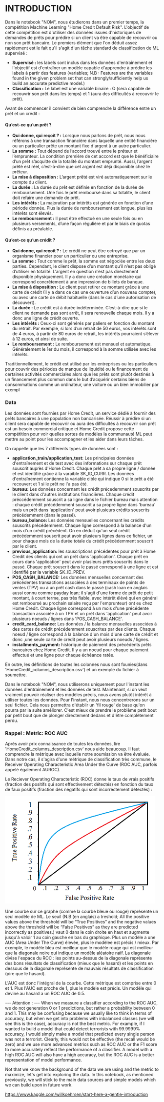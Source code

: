 # INTRODUCTION

Dans le notebook "NOM", nous étudierons dans un premier temps, la compétition Machine Learning "Home Credit Default Risk". L'objectif de cette compétition est d'utiliser des données issues d'historiques de demandes de prêts pour prédire si un client va être capable de recouvrir ou non son prêt bancaire. Le premiers élément que l'on déduit assez rapidement est le fait qu'il s'agit d'un tâche standard de classification de ML supervisé :
* **Supervisé :** les labels sont inclus dans les données d'entraînement et l'objectif est d'entraîner un modèle capable d'apprendre à prédire les labels à partir des features (variables; N.B : Features are the variables found in the given problem set that can strongly/sufficiently help us build an accurate predictive model.)
* **Classification :** Le label est une variable binaire : O (sera capable de recouvrir son prêt dans les temps) et 1 (aura des difficultés à recouvrir le prêt).

Avant de commencer il convient de bien comprendre la différence entre un prêt et un crédit :
#### Qu’est-ce qu’un prêt ?
* **Qui donne, qui reçoit ? :** Lorsque nous parlons de prêt, nous nous référons à une transaction financière dans laquelle une entité financière ou un particulier prête un montant fixe d'argent à un autre particulier.
* **La somme :** Tout dépend de l’accord trouvé entre le préteur et l’emprunteur. La condition première de cet accord est que le bénéficiaire d’un prêt s’acquitte de la totalité du montant emprunté. Aussi, l’argent prêté est réel, c’est-à-dire que cet argent est déjà disponible chez le prêteur.
* **La mise à disposition :** L’argent prêté est viré automatiquement sur le compte du client.
* **La durée :** La durée du prêt est définie en fonction de la durée de remboursement. Une fois le prêt remboursé dans sa totalité, le client doit refaire une demande de prêt.
* **Les intérêts :** La majoration par intérêts est générée en fonction d’une période donnée. Plus la durée de remboursement est longue, plus les intérêts sont élevés.
* **Le remboursement :** Il peut être effectué en une seule fois ou en plusieurs versements, d’une façon régulière et par le biais de quotas définis au préalable.
#### Qu’est-ce qu’un crédit ?
* **Qui donne, qui reçoit ? :** Le crédit ne peut être octroyé que par un organisme financier pour un particulier ou une entreprise.
* **La somme :** Tout comme le prêt, la somme est négociée entre les deux parties. Cependant, le client dispose d’un montant qu’il n’est pas obligé d’utiliser en totalité. L’argent en question n’est pas directement disponible physiquement. Il y a donc une création monétaire qui correspond concrètement à une impression de billets de banque.
* **La mise à disposition :** Le client peut retirer ce montant grâce à une carte de crédit (Il y a dans ce cas une ouverture d’un nouveau compte), ou avec une carte de débit habituelle (dans le cas d’une autorisation de découvert).
* **La durée :** Le crédit est à durée indéterminée. C’est-à-dire que si le client ne demande pas sont arrêt, il sera renouvelle chaque mois. Il y a donc une ligne de crédit ouverte.
* **Les intérêts :** Ceux-ci sont générés par paliers en fonction du montant du retrait. Par exemple, si lors d’un retrait de 50 euros, vos intérêts sont de 4 euros, à partir de 80 euros de retrait, les intérêts pourraient s’élever à 12 euros, et ainsi de suite.
* **Le remboursement :** Le remboursement est mensuel et automatique. Généralement le 1er du mois, il correspond à la somme utilisée avec les intérêts.

Traditionnellement, le crédit est utilisé par les entreprises ou les particuliers pour couvrir des périodes de manque de liquidité ou le financement de certaines activités commerciales alors que les prêts sont plutôt destinés à un financement plus commun dans le but d’acquérir certains biens de consommations comme un ordinateur, une voiture ou un bien immobilier par exempl

### Data

Les données sont fournies par Home Credit, un service dédié à fournir des prêts bancaires à une population non bancarisée. Réussir à prédire si un client sera capable de recouvrir ou aura des difficultés à recouvrir son prêt est un besoin commercial critique et Home Credit propose cette compétition pour voir quelles sortes de modèles la communauté ML peut mettre au point pour les accompagner et les aider dans leurs tâches.

On rappelle que les 7 différents types de données sont :

* **application_train/application_test:** Les principales données d'entraînement et de test avec des informations sur chaque prêt souscrit auprès d'Home Credit. Chaque prêt a sa propre ligne / donnée et est identifié grâce à la varaible SK_ID_CURR. Les données d'entraînement contienne la variable cible qui indique 0 si le prêt a été recouvert et 1 si le prêt ne l'a pas été.
* **bureau:** Les données concernant les crédit précedemment souscrits par le client dans d'autres institutions financières. Chaque crédit préccédemment souscrit a sa ligne dans le fichier bureau mais attention : chaque crédit précédemment souscrit a sa propre ligne dans 'bureau' mais un prêt dans 'application' peut avoir plusieurs crédits souscrits précédemment (dans le passé).
* **bureau_balance:** Les données mensuelles concernant les crédits souscrits précédemment. Chaque ligne correspond à la balance d'un mois d'un crédit précédent. On en déduit qu'un seul crédit précédemment souscrit peut avoir plusieurs lignes dans ce fichier, un pour chaque mois de la durée totale du crédit précédemment souscrit par le client.
* **previous_application:** les souscriptions précédentes pour prêt à Home Credit des clients qui ont un prêt dans 'application'. Chaque prêt en cours dans 'application' peut avoir plusieurs prêts souscrits dans le passé. Chaque prêt souscrit dans le passé correspond à une ligne et est identifié par la variable SK_ID_PREV.
* **POS_CASH_BALANCE:** Les données mensuelles concernant des précédentes transactions associées à des terminaux de points de ventes (TPV) ou à un prêt cash dans le passé (cash loan en anglais aussi connu comme payday loan; il s'agit d'une forme de prêt de petit montant, à court terme, pas très fiable, avec intérêt élévé qui en général est remboursé au prochain salaire reçu par l'emprunteur) ont eu chez Home Credit. Chaque ligne correspond à un mois d'une précédente transaction associée à un TPV et  un prêt dans 'application' peut avoir plusieurs noeuds / lignes dans 'POS_CASH_BALANCE'.
* **credit_card_balance:** Les données / la balance mensuelles associées à des cartes de crédit précédemment souscrites par des clients. Chaque noeud / ligne correspond à la balance d'un mois d'une carte de crédit et donc ,une seule carte de crédit peut avoir plusieurs noeuds / lignes.
* **installments_payment:** historique de paiement des précédents prêts bancaires chez Home Credit. Il y a un noeud pour chaque paiement effectué et une ligne pour chaque échéance ratée.

En outre, les définitions de toutes les colonnes nous sont founies(dans 'HomeCredit_columns_description.csv') et un exemple du fichier à soumettre.

Dans le notebook "NOM", nous utiliserons uniquement pour l'instant les données d'entraînement et les données de test. Maintenant, si on veut vraiment pouvoir réaliser des modèles précis, nous avons plutôt intérêt à utiliser toutes les données. Pour l'instant, nous nous concentrerons sur un seul fichier. Cela nous permettra d'établir un 'fil rouge' de base qu'on pourra par la suite améliorer. C'est mieux de prendre le problème petit bout par petit bout que de plonger directement dedans et d'être complètement perdu.

### Rappel : Metric: ROC AUC

Après avoir prix connaissance de toutes les données, lire 'HomeCredit_columns_description.csv' nous aide beaucoup. Il faut comprendre la métrique avec laquelle notre soumission va être évaluée. Dans notre cas, il s'agira d'une métrique de classification très commune, le Receiver Operating Characteristic Area Under the Curve (ROC AUC, parfois appelé également AUROC). 

Le Reciever Operating Characteristic (ROC) donne le taux de vrais positifs (fraction des positifs qui sont effectivement détectés) en fonction du taux de faux positifs (fraction des négatifs qui sont incorrectement détectés) : 

![image](ROC-curve.png)

Une courbe sur ce graphe (comme la courbe bleue ou rouge) représente un seul modèle de ML. Le seuil (N.B (en anglais) a treshold; All the positive values above the threshold will be “True Positives” and the negative values above the threshold will be “False Positives” as they are predicted incorrectly as positives.) vaut 0 dans le coin droite en haut et augmente jusqu'à valoir 1 au coin gauche en bas du graphique. Plus un modèle a une AUC (Area Under The Curve) élevée, plus le modèlee est précis / mieux. Par exemple, le modèle bleu est meilleur que le modèle rouge qui est meilleur que la diagonale noire qui indique un modèle aléatoire naïf. La diagonale divise l'espace du ROC : les points au-dessus de la diagonale représente des bons résultats de  classification (mieux que le hasard) et les points en dessous de la diagonale représente de mauvais résultats de  classification (pire que le hasard).

L'AUC est donc l'intégral de la courbe. Cette métrique est comprise entre 0 et 1. Plus l'AUC est proche de 1, plus le modèle est précis.
Un modèle qui devine au hasard a un ROC AUC de 0.5.

--- Attention : ---
When we measure a classifier according to the ROC AUC, we do not generation 0 or 1 predictions, but rather a probability between 0 and 1. This may be confusing because we usually like to think in terms of accuracy, but when we get into problems with inbalanced classes (we will see this is the case), accuracy is not the best metric. For example, if I wanted to build a model that could detect terrorists with 99.9999% accuracy, I would simply make a model that predicted every single person was not a terrorist. Clearly, this would not be effective (the recall would be zero) and we use more advanced metrics such as ROC AUC or the F1 score to more accurately reflect the performance of a classifier. A model with a high ROC AUC will also have a high accuracy, but the ROC AUC is a better representation of model performance.

Not that we know the background of the data we are using and the metric to maximize, let's get into exploring the data. In this notebook, as mentioned previously, we will stick to the main data sources and simple models which we can build upon in future work.





https://www.kaggle.com/willkoehrsen/start-here-a-gentle-introduction











